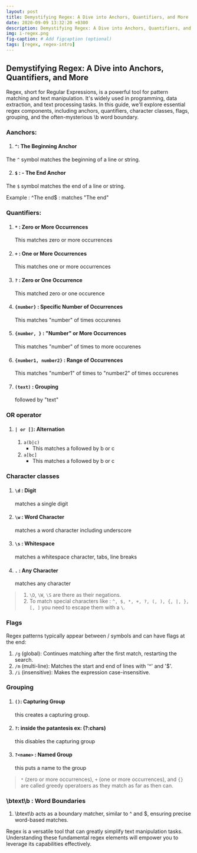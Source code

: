 ```yaml
---
layout: post
title: Demystifying Regex: A Dive into Anchors, Quantifiers, and More
date: 2020-09-09 13:32:20 +0300
description: Demystifying Regex: A Dive into Anchors, Quantifiers, and More
img: i-regex.png
fig-caption: # Add figcaption (optional)
tags: [regex, regex-intro]
---
```

## Demystifying Regex: A Dive into Anchors, Quantifiers, and More
Regex, short for Regular Expressions, is a powerful tool for pattern matching and text manipulation. It's widely used in programming, data extraction, and text processing tasks. In this guide, we'll explore essential regex components, including anchors, quantifiers, character classes, flags, grouping, and the often-mysterious \b word boundary.

### Aanchors:

1. #### `^`: The Beginning Anchor
  The `^` symbol matches the beginning of a line or string.
  
2. #### `$` : - The End Anchor
  The `$` symbol matches the end of a line or string.
 
 Example : ^The end$ : matches "The end"
 
### Quantifiers:
 
1. #### `*` : Zero or More Occurrences
   This matches zero or more occurrences
2. #### `+` : One or More Occurrences
   This matches one or more occurrences
3. #### `?` : Zero or One Occurrence
   This matched zero or one occurence
4. #### `{number}` : Specific Number of Occurrences
   This matches "number" of times occurenes
5. #### `{number, }` : "Number" or More Occurrences
   This matches "number" of times to more occurenes
6. #### `{number1, number2}` : Range of Occurrences
   This matches "number1" of times to "number2" of times occurenes
7. #### `(text)` :  Grouping
   followed by "text"
   
### OR operator
1. #### `| or []`: Alternation
    1. `a(b|c)` 
       - This matches a followed by b or c
    2. `a[bc]`
       - This matches a followed by b or c

### Character classes
1. #### `\d` : Digit
   matches a single digit
2. #### `\w` : Word Character
   matches a word character including underscore
3. #### `\s` : Whitespace
   matches a whitespace character, tabs, line breaks
4. #### `.` : Any Character
   matches any character
> 1. `\D`, `\W`, `\S` are there as their negations.
> 2. To match special characters like : `^, $, *, +, ?, (, ), {, |, }, [, ]` you need to escape them with a `\`.

### Flags
Regex patterns typically appear between / symbols and can have flags at the end:
 1. `/g` (global): Continues matching after the first match, restarting the search.
 2. `/m` (multi-line): Matches the start and end of lines with '^' and '$'.
 3. `/i` (insensitive): Makes the expression case-insensitive.
 
### Grouping
 1. #### `()`: Capturing Group
    this creates a capturing group.
 2. #### `?`: inside the patantesis ex: (?:chars)
    this disables the capturing group
 3. #### `?<name>` : Named Group
    this puts a name to the group
 > `*` (zero or more occurrences), `+` (one or more occurrences), and `{}` are called greedy operatoers as they match as far as then can. 
 
 
### \btext\b : Word Boundaries
 1. \btext\b acts as a boundary matcher, similar to ^ and $, ensuring precise word-based matches.

Regex is a versatile tool that can greatly simplify text manipulation tasks. Understanding these fundamental regex elements will empower you to leverage its capabilities effectively.
